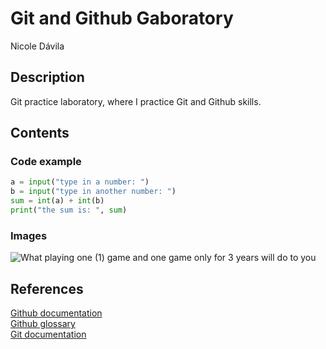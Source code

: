 # Git and Github Gaboratory
Nicole Dávila

## Description
Git practice laboratory, where I practice Git and Github skills.

## Contents
### Code example

```python
a = input("type in a number: ")
b = input("type in another number: ")
sum = int(a) + int(b)
print("the sum is: ", sum)
```

### Images
![What playing one (1) game and one game only for 3 years will do to you](p100leon.png)

## References
[Github documentation](https://docs.github.com/en)
<br>
[Github glossary](https://docs.github.com/en/get-started/learning-about-github/github-glossary)
<br>
[Git documentation](https://git-scm.com/doc)




